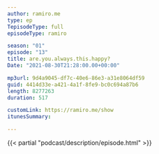 ```yaml
---
author: ramiro.me
type: ep
TepisodeType: full
episodeType: ramiro

season: "01"
episode: "13"
title: are.you.always.this.happy?
Date: "2021-08-30T21:28:00.00+00:00"

mp3url: 9d4a9045-df7c-40e6-86e3-a31e8064df59
guid: 4414d33e-a421-4a1f-8fe9-bc0c694a87b6
length: 8277263
duration: 517

customLink: https://ramiro.me/show
itunesSummary:

---
```

{{< partial "podcast/description/episode.html" >}}

